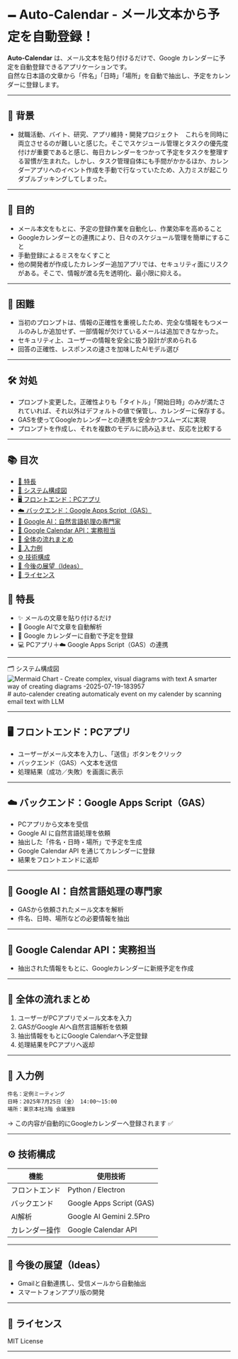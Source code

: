 # 🗕 Auto-Calendar - メール文本から予定を自動登録！

**Auto-Calendar** は、メール文本を貼り付けるだけで、Google カレンダーに予定を自動登録できるアプリケーションです。  
自然な日本語の文章から「件名」「日時」「場所」を自動で抽出し、予定をカレンダーに登録します。


---

## 🧭 背景

- 就職活動、バイト、研究、アプリ維持・開発プロジェクト　これらを同時に両立させるのが難しいと感じた。そこでスケジュール管理とタスクの優先度付けが重要であると感じ、毎日カレンダーをつかって予定をタスクを整理する習慣が生まれた。しかし、タスク管理自体にも手間がかかるほか、カレンダーアプリへのイベント作成を手動で行なっていたため、入力ミスが起こりダブルブッキングしてしまった。
---

## 🎯 目的

- メール本文をもとに、予定の登録作業を自動化し、作業効率を高めること
- Googleカレンダーとの連携により、日々のスケジュール管理を簡単にすること
- 手動登録によるミスをなくすこと
- 他の開発者が作成したカレンダー追加アプリでは、セキュリティ面にリスクがある。そこで、情報が渡る先を透明化、最小限に抑える。

---

## 🚧 困難

- 当初のプロンプトは、情報の正確性を重視したため、完全な情報をもつメールのみしか追加せず、一部情報が欠けているメールは追加できなかった。
- セキュリティ上、ユーザーの情報を安全に扱う設計が求められる
- 回答の正確性、レスポンスの速さを加味したAIモデル選び

---

## 🛠️ 対処

- プロンプト変更した。正確性よりも「タイトル」「開始日時」のみが満たされていれば、それ以外はデフォルトの値で保管し、カレンダーに保存する。
- GASを使ってGoogleカレンダーとの連携を安全かつスムーズに実現
- プロンプトを作成し、それを複数のモデルに読み込ませ、反応を比較する

---
## 📚 目次

- [🚀 特長](#-特長)
- [🧩 システム構成図](#-システム構成図)
- [🖥 フロントエンド：PCアプリ](#-フロントエンドpcアプリ)
- [☁️ バックエンド：Google Apps Script（GAS）](#-バックエンドgoogle-apps-scriptgas)
- [🧠 Google AI：自然言語処理の専門家](#-google-ai自然言語処理の専門家)
- [📆 Google Calendar API：実務担当](#-google-calendar-api実務担当)
- [🔁 全体の流れまとめ](#-全体の流れまとめ)
- [📝 入力例](#-入力例)
- [⚙️ 技術構成](#-技術構成)
- [📌 今後の展望（Ideas）](#-今後の展望ideas)
- [📄 ライセンス](#-ライセンス)


## 🚀 特長

- ✨ メールの文章を貼り付けるだけ
- 🤖 Google AIで文章を自動解析
- 📆 Google カレンダーに自動で予定を登録
- 💻 PCアプリ＋☁️ Google Apps Script（GAS）の連携

---
🗂 システム構成図
![Mermaid Chart - Create complex, visual diagrams with text  A smarter way of creating diagrams -2025-07-19-183957](https://github.com/user-attachments/assets/c117228f-ae82-4071-8d22-b007cbc70732)# auto-calender
creating automaticaly event on my calender by scanning email text with LLM


---

## 🖥 フロントエンド：PCアプリ

- ユーザーがメール文本を入力し、「送信」ボタンをクリック
- バックエンド（GAS）へ文本を送信
- 処理結果（成功／失敗）を画面に表示

---

## ☁️ バックエンド：Google Apps Script（GAS）

- PCアプリから文本を受信
- Google AI に自然言語処理を依頼
- 抽出した「件名・日時・場所」で予定を生成
- Google Calendar API を通じてカレンダーに登録
- 結果をフロントエンドに返却

---

## 🤖 Google AI：自然言語処理の専門家

- GASから依頼されたメール文本を解析
- 件名、日時、場所などの必要情報を抽出

---

## 📆 Google Calendar API：実務担当

- 抽出された情報をもとに、Googleカレンダーに新規予定を作成

---

## 🔁 全体の流れまとめ

1. ユーザーがPCアプリでメール文本を入力
2. GASがGoogle AIへ自然言語解析を依頼
3. 抽出情報をもとにGoogle Calendarへ予定登録
4. 処理結果をPCアプリへ返却

---

## 📝 入力例

```text
件名：定例ミーティング  
日時：2025年7月25日（金） 14:00〜15:00  
場所：東京本社3階 会議室B
```

→ この内容が自動的にGoogleカレンダーへ登録されます ✅

---

## ⚙️ 技術構成

| 機能 | 使用技術 |
|------|-----------|
| フロントエンド | Python / Electron 
| バックエンド | Google Apps Script (GAS) |
| AI解析 | Google AI Gemini 2.5Pro
| カレンダー操作 | Google Calendar API |

---

## 📌 今後の展望（Ideas）

- Gmailと自動連携し、受信メールから自動抽出
- スマートフォンアプリ版の開発

---

## 📄 ライセンス

MIT License

---
